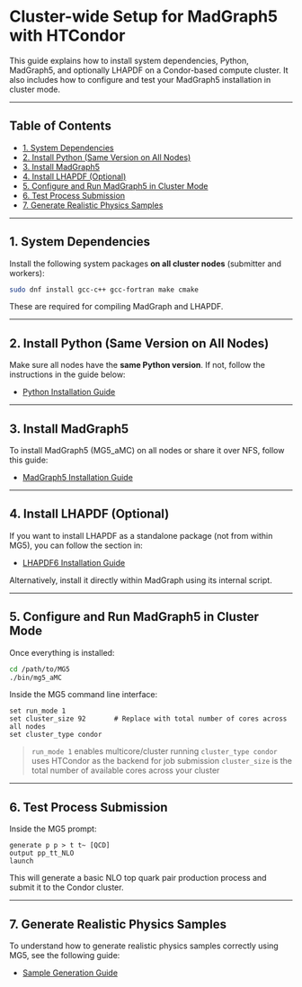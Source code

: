 
# Cluster-wide Setup for MadGraph5 with HTCondor

This guide explains how to install system dependencies, Python, MadGraph5, and optionally LHAPDF on a Condor-based compute cluster. It also includes how to configure and test your MadGraph5 installation in cluster mode.

---

## Table of Contents

- [1. System Dependencies](#1-system-dependencies)
- [2. Install Python (Same Version on All Nodes)](#2-install-python-same-version-on-all-nodes)
- [3. Install MadGraph5](#3-install-madgraph5)
- [4. Install LHAPDF (Optional)](#4-install-lhapdf-optional)
- [5. Configure and Run MadGraph5 in Cluster Mode](#5-configure-and-run-madgraph5-in-cluster-mode)
- [6. Test Process Submission](#6-test-process-submission)
- [7. Generate Realistic Physics Samples](#7-generate-realistic-physics-samples)

---

## 1. System Dependencies

Install the following system packages **on all cluster nodes** (submitter and workers):

```bash
sudo dnf install gcc-c++ gcc-fortran make cmake
````

These are required for compiling MadGraph and LHAPDF.

---

## 2. Install Python (Same Version on All Nodes)

Make sure all nodes have the **same Python version**. If not, follow the instructions in the guide below:

* [Python Installation Guide](Python3.9_install.md)

---

## 3. Install MadGraph5

To install MadGraph5 (MG5\_aMC) on all nodes or share it over NFS, follow this guide:

* [MadGraph5 Installation Guide](Mg5_install.md)

---

## 4. Install LHAPDF (Optional)

If you want to install LHAPDF as a standalone package (not from within MG5), you can follow the section in:

* [LHAPDF6 Installation Guide](lhapdf6_install.md)

Alternatively, install it directly within MadGraph using its internal script.

---

## 5. Configure and Run MadGraph5 in Cluster Mode

Once everything is installed:

```bash
cd /path/to/MG5
./bin/mg5_aMC
```

Inside the MG5 command line interface:

```text
set run_mode 1
set cluster_size 92       # Replace with total number of cores across all nodes
set cluster_type condor
```

> `run_mode 1` enables multicore/cluster running
> `cluster_type condor` uses HTCondor as the backend for job submission
> `cluster_size` is the total number of available cores across your cluster

---

## 6. Test Process Submission

Inside the MG5 prompt:

```text
generate p p > t t~ [QCD]
output pp_tt_NLO
launch
```

This will generate a basic NLO top quark pair production process and submit it to the Condor cluster.

---

## 7. Generate Realistic Physics Samples

To understand how to generate realistic physics samples correctly using MG5, see the following guide:

* [Sample Generation Guide](sample_generation.md)
